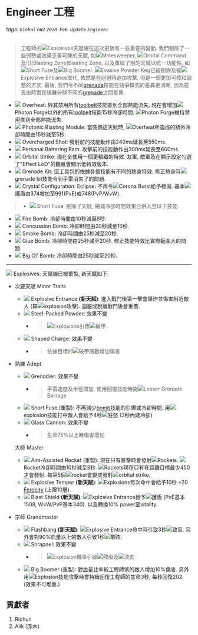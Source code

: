 # Engineer 工程

###### tags: `Global` `GW2` `2020 Feb Update` `Engineer`

> 工程師的![][Explosives 25]Explosives天賦線在這次更新有一些重要的變動. 我們刪除了一些弱勢或效果乏善可陳的天賦, 如![][Minesweeper]Minesweeper, ![][Orbital Command]Orbital Command及![][Blasting Zone]Blasting Zone, 以及重組了別的天賦以統一功能性, 如![][Short Fuse 20]Short Fuse及![][Big Boomer 20]Big Boomer. ![][Evasive Powder Keg]Evasive Powder Keg已被刪除及被![][Explosive Entrance 20]Explosive Entrance取代, 依然是在迴避時追加攻擊, 但是一個更加可控和調整的方式. 最後, 我們令不同[grenade](https://wiki.guildwars2.com/wiki/Grenade)技能在競爭模式的差異更清晰, 因為在丟出時實在很難分辨不同的[grenade](https://wiki.guildwars2.com/wiki/Grenade)之間差異.

* [![][Overheat]][overheat wiki] Overheat: 與其禁用所有[toolbelt](https://wiki.guildwars2.com/wiki/Tool_belt)技能直到全部熱能流失, 現在會增加![][Photon Forge 20]Photon Forge以外的所有[toolbelt](https://wiki.guildwars2.com/wiki/Tool_belt)技能15秒冷卻時間. ![][Photon Forge 20]Photon Forge維持禁用直到全部熱能流失.
* [![][Photonic Blasting Module]][photonic blasting module wiki] Photonic Blasting Module: 當裝備這天賦時, ![][Overheat 20]Overheat所造成的額外冷卻時間由15秒減至5秒.
* [![][Overcharged Shot]][overcharged shot wiki] Overcharged Shot: 發射前的技能動作由240ms延長至550ms.
* [![][Personal Battering Ram]][personal battering ram wiki] Personal Battering Ram: 攻擊前的技能動作由300ms延長至600ms.
* [![][Orbital Strike]][orbital strike wiki] Orbital Strike: 現在全使用一個更精緻的特效. 友軍, 敵軍及在顯示設定勾選了"Effect LoD"的觀眾會顯示低特效版本.
* [![][Grenade Kit]][grenade kit wiki] Grenade Kit: 這工具包的依據各個技能有不同的熱身特效. 修正熱身時![][Grenade Kit 20]grenade kit技能令到手雷消失了的問題.
* [![][Crystal Configuration: Eclipse]][crystal configuration eclipse wiki] Crystal Configuration: Eclipse: 不再令![][Corona Burst 25]Corona Burst給予穩固. 基本![][barrier]護盾由374增加至991(PvE)或748(PvP/WvW).
> * [![][Short Fuse]][short fuse wiki] Short Fuse: 刪除了天賦, 縮減冷卻時間效果已併入至以下技能.
* [![][Fire Bomb]][fire bomb wiki] Fire Bomb: 冷卻時間由10秒減至8秒.
* [![][Concussion Bomb]][concussion bomb wiki] Concussion Bomb: 冷卻時間由20秒減至16秒.
* [![][Smoke Bomb]][smoke bomb wiki] Smoke Bomb: 冷卻時間由25秒減至20秒.
* [![][Glue Bomb]][glue bomb wiki] Glue Bomb: 冷卻時間由25秒減至20秒. 修正技能特效比實際範圍大的問題.
* [![][Big Ol' Bomb]][big ol' bomb wiki] Big Ol' Bomb: 冷卻時間由25秒減至20秒.


---


[![][Explosives]][explosives wiki] Explosives: 天賦線已被重製, 新天賦如下.

* 次要天賦 Minor Traits
    * [![][Explosive Entrance]][explosive entrance wiki] Explosive Entrance **(新天賦)**: 進入戰鬥後第一擊會爆炸並傷害附近敵人 (算![][Explosion]explosion攻擊). 迴避或脫離戰鬥後會重置.
    * [![][Steel-Packed Powder]][steel-packed powder wiki] Steel-Packed Powder: 效果不變
        * > ![][Explosion]Explosions引致![][vulnerability]破甲.
    * [![][Shaped Charge]][shaped charge wiki] Shaped Charge: 效果不變
        * > 依據目標的![][vulnerability]破甲層數增加傷害

* 熟練 Adept
    * [![][Grenadier]][grenadier wiki] Grenadier: 效果不變
        * > 手雷速度及半徑增加, 使用回復技能時施![][Lesser Grenade Barrage 20]Lesser Grenade Barrage
    * [![][Short Fuse]][short fuse wiki] Short Fuse (重製): 不再減少[bomb](https://wiki.guildwars2.com/wiki/Bomb_Kit)技能的引爆或冷卻時間. 用![][Explosion]explosion技能打中敵人會給予4秒![][fury]狂怒 (3秒內建冷卻)
    * [![][Glass Cannon]][glass cannon wiki] Glass Cannon: 效果不變
        * > 生命75%以上時傷害增加

    大師 Master
    * [![][Aim-Assisted Rocket]][aim-assisted rocket wiki] Aim-Assisted Rocket (重製): 現在只有暴擊時會發射![][Aim-Assisted Rocket trait skill]Rockets. ![][Aim-Assisted Rocket trait skill]Rocket冷卻時間由10秒減至3秒. ![][Aim-Assisted Rocket trait skill]Rockets現在只有在距離目標最少450才會發射. 每第5個![][Aim-Assisted Rocket trait skill]rocket會變成發射![][Orbital Strike 20]orbital strike.
    * [![][Explosive Temper]][explosive temper wiki] Explosive Temper **(新天賦)**: ![][Explosion]Explosions每次命中會給予10秒 +20 [Ferocity](https://wiki.guildwars2.com/wiki/Ferocity) (上限10層).
    * [![][Blast Shield]][blast shield wiki] Blast Shield **(新天賦)**: ![][Explosive Entrance 20]Explosive Entrance給予![][barrier]護盾 (PvE基本1508, WvW/PvP基本340). 以及轉換10% power至vitality.

* 宗師 Grandmaster
    * [![][Flashbang]][flashbang wiki] Flashbang **(新天賦)**: ![][Explosive Entrance 20]Explosive Entrance命中時引致3秒![][blinded]致盲. 另外會對90%血量以上的敵人引致1秒![][daze]暈眩.
    * [![][Shrapnel]][shrapnel wiki] Shrapnel: 效果不變
        * > ![][Explosion]Explosion機率引致![][crippled]殘廢及![][bleeding]流血
    * [![][Big Boomer]][big boomer wiki] Big Boomer (重製): 對血量比率較工程師低的敵人增加10%傷害. 另外用![][Explosion]Explosion技能攻擊時會持續回復工程師的生命3秒, 每秒回復202. (效果不可堆疊.)



## 貢獻者
1. Richun
2. Alik (赤木)

[底下這些別動，上面才是正文]: https://wiki.guildwars2.com

[aegis]: https://wiki.guildwars2.com/images/thumb/e/e5/Aegis.png/20px-Aegis.png
[alarcity]: https://wiki.guildwars2.com/images/thumb/4/4c/Alacrity.png/20px-Alacrity.png
[fury]: https://wiki.guildwars2.com/images/thumb/4/46/Fury.png/20px-Fury.png
[might]: https://wiki.guildwars2.com/images/thumb/7/7c/Might.png/20px-Might.png
[protection]: https://wiki.guildwars2.com/images/thumb/6/6c/Protection.png/20px-Protection.png
[quickness]: https://wiki.guildwars2.com/images/thumb/b/b4/Quickness.png/20px-Quickness.png
[regeneration]: https://wiki.guildwars2.com/images/thumb/5/53/Regeneration.png/20px-Regeneration.png
[resistance]: https://wiki.guildwars2.com/images/thumb/4/4b/Resistance.png/20px-Resistance.png
[retaliation]: https://wiki.guildwars2.com/images/thumb/5/53/Retaliation.png/20px-Retaliation.png
[stability]: https://wiki.guildwars2.com/images/thumb/a/ae/Stability.png/20px-Stability.png
[swiftness]: https://wiki.guildwars2.com/images/thumb/a/af/Swiftness.png/20px-Swiftness.png
[vigor]: https://wiki.guildwars2.com/images/thumb/f/f4/Vigor.png/20px-Vigor.png
[bleeding]: https://wiki.guildwars2.com/images/thumb/3/33/Bleeding.png/20px-Bleeding.png
[burning]: https://wiki.guildwars2.com/images/thumb/4/45/Burning.png/20px-Burning.png
[confusion]: https://wiki.guildwars2.com/images/thumb/e/e6/Confusion.png/20px-Confusion.png
[poisoned]: https://wiki.guildwars2.com/images/thumb/1/11/Poisoned.png/20px-Poisoned.png
[torment]: https://wiki.guildwars2.com/images/thumb/0/08/Torment.png/20px-Torment.png
[blinded]: https://wiki.guildwars2.com/images/thumb/3/33/Blinded.png/20px-Blinded.png
[chilled]: https://wiki.guildwars2.com/images/thumb/a/a6/Chilled.png/20px-Chilled.png
[crippled]: https://wiki.guildwars2.com/images/thumb/f/fb/Crippled.png/20px-Crippled.png
[fear]: https://wiki.guildwars2.com/images/thumb/e/e6/Fear.png/20px-Fear.png
[immobile]: https://wiki.guildwars2.com/images/thumb/3/32/Immobile.png/20px-Immobile.png
[slow]: https://wiki.guildwars2.com/images/thumb/f/f5/Slow.png/20px-Slow.png
[taunt]: https://wiki.guildwars2.com/images/thumb/c/cc/Taunt.png/20px-Taunt.png
[weakness]: https://wiki.guildwars2.com/images/thumb/f/f9/Weakness.png/20px-Weakness.png
[vulnerability]: https://wiki.guildwars2.com/images/thumb/a/af/Vulnerability.png/20px-Vulnerability.png
[stealth]: https://wiki.guildwars2.com/images/thumb/1/19/Stealth.png/20px-Stealth.png
[revealed]: https://wiki.guildwars2.com/images/thumb/d/db/Revealed.png/20px-Revealed.png
[daze]: https://wiki.guildwars2.com/images/thumb/7/79/Daze.png/20px-Daze.png
[stun]: https://wiki.guildwars2.com/images/thumb/9/97/Stun.png/20px-Stun.png
[knockdown]: https://wiki.guildwars2.com/images/thumb/3/36/Knockdown.png/20px-Knockdown.png
[pull]: https://wiki.guildwars2.com/images/thumb/a/a4/Radius.png/20px-Radius.png
[knockback]: https://wiki.guildwars2.com/images/thumb/c/ca/Knockback.png/20px-Knockback.png
[launch]: https://wiki.guildwars2.com/images/thumb/6/68/Launch.png/20px-Launch.png
[float]: https://wiki.guildwars2.com/images/thumb/c/c8/Float.png/20px-Float.png
[sink]: https://wiki.guildwars2.com/images/thumb/6/66/Sink.png/20px-Sink.png
[superspeed]: https://wiki.guildwars2.com/images/thumb/1/1a/Super_Speed.png/20px-Super_Speed.png
[breakstun]: https://wiki.guildwars2.com/images/thumb/7/7a/Breaks_stun.png/20px-Breaks_stun.png
[barrier]: https://wiki.guildwars2.com/images/thumb/c/cc/Barrier.png/20px-Barrier.png
[chaos aura]: https://wiki.guildwars2.com/images/thumb/1/1b/Chaos_Armor.png/20px-Chaos_Armor.png
[dark aura]: https://wiki.guildwars2.com/images/thumb/e/ef/Dark_Aura.png/20px-Dark_Aura.png
[fire aura]: https://wiki.guildwars2.com/images/thumb/1/18/Fire_Shield.png/20px-Fire_Shield.png
[frost aura]: https://wiki.guildwars2.com/images/thumb/6/68/Frost_Aura.png/20px-Frost_Aura.png
[light aura]: https://wiki.guildwars2.com/images/thumb/5/5a/Light_Aura.png/20px-Light_Aura.png
[magnetic aura]: https://wiki.guildwars2.com/images/thumb/5/5a/Magnetic_Aura.png/20px-Magnetic_Aura.png
[shocking aura]: https://wiki.guildwars2.com/images/thumb/3/31/Shocking_Aura.png/20px-Shocking_Aura.png

[Explosives]: https://wiki.guildwars2.com/images/thumb/1/10/Explosives.png/32px-Explosives.png
[Explosives 20]: https://wiki.guildwars2.com/images/thumb/1/10/Explosives.png/20px-Explosives.png
[Explosives 25]: https://wiki.guildwars2.com/images/thumb/1/10/Explosives.png/25px-Explosives.png
[Minesweeper]: https://wiki.guildwars2.com/images/thumb/4/41/Thermobaric_Detonation.png/20px-Thermobaric_Detonation.png
[Orbital Command]: https://wiki.guildwars2.com/images/thumb/6/62/Orbital_Command.png/20px-Orbital_Command.png
[Short Fuse]: https://wiki.guildwars2.com/images/thumb/2/22/Short_Fuse.png/32px-Short_Fuse.png
[Short Fuse 20]: https://wiki.guildwars2.com/images/thumb/2/22/Short_Fuse.png/20px-Short_Fuse.png
[Big Boomer]: https://wiki.guildwars2.com/images/thumb/8/83/Big_Boomer.png/32px-Big_Boomer.png
[Big Boomer 20]: https://wiki.guildwars2.com/images/thumb/8/83/Big_Boomer.png/20px-Big_Boomer.png
[Evasive Powder Keg]: https://wiki.guildwars2.com/images/thumb/a/a4/Evasive_Powder_Keg.png/20px-Evasive_Powder_Keg.png
[Explosive Entrance]: https://wiki.guildwars2.com/images/thumb/7/74/Skill.png/32px-Skill.png
[Explosive Entrance 20]: https://wiki.guildwars2.com/images/thumb/7/74/Skill.png/20px-Skill.png
[Overheat]: https://wiki.guildwars2.com/images/thumb/4/4b/Overheat.png/32px-Overheat.png
[Overheat 20]: https://wiki.guildwars2.com/images/thumb/4/4b/Overheat.png/20px-Overheat.png
[Photon Forge 20]: https://wiki.guildwars2.com/images/thumb/d/dd/Engage_Photon_Forge.png/20px-Engage_Photon_Forge.png
[Photonic Blasting Module]: https://wiki.guildwars2.com/images/thumb/e/e4/Photonic_Blasting_Module.png/32px-Photonic_Blasting_Module.png
[Overcharged Shot]: https://wiki.guildwars2.com/images/thumb/f/f4/Overcharged_Shot.png/32px-Overcharged_Shot.png
[Personal Battering Ram]: https://wiki.guildwars2.com/images/thumb/a/a0/Personal_Battering_Ram.png/32px-Personal_Battering_Ram.png
[Orbital Strike]: https://wiki.guildwars2.com/images/thumb/6/61/Orbital_Strike.png/32px-Orbital_Strike.png
[Orbital Strike 20]: https://wiki.guildwars2.com/images/thumb/6/61/Orbital_Strike.png/20px-Orbital_Strike.png
[Grenade Kit]: https://wiki.guildwars2.com/images/thumb/d/dd/Grenade_Kit.png/32px-Grenade_Kit.png
[Grenade Kit 20]: https://wiki.guildwars2.com/images/thumb/d/dd/Grenade_Kit.png/20px-Grenade_Kit.png
[Crystal Configuration: Eclipse]: https://wiki.guildwars2.com/images/thumb/0/0a/Crystal_Configuration-_Eclipse.png/32px-Crystal_Configuration-_Eclipse.png
[Corona Burst]: https://wiki.guildwars2.com/images/thumb/b/b3/Corona_Burst.png/20px-Corona_Burst.png
[Corona Burst 25]: https://wiki.guildwars2.com/images/thumb/b/b3/Corona_Burst.png/25px-Corona_Burst.png
[Fire Bomb]: https://wiki.guildwars2.com/images/thumb/f/f8/Fire_Bomb.png/32px-Fire_Bomb.png
[Concussion Bomb]: https://wiki.guildwars2.com/images/thumb/8/8d/Concussion_Bomb.png/32px-Concussion_Bomb.png
[Smoke Bomb]: https://wiki.guildwars2.com/images/thumb/0/02/Smoke_Bomb_%28engineer_skill%29.png/32px-Smoke_Bomb_%28engineer_skill%29.png
[Glue Bomb]: https://wiki.guildwars2.com/images/thumb/4/42/Glue_Bomb.png/32px-Glue_Bomb.png
[Big Ol' Bomb]: https://wiki.guildwars2.com/images/thumb/7/7f/Big_Ol%27_Bomb.png/32px-Big_Ol%27_Bomb.png

[Explosion]: https://wiki.guildwars2.com/images/thumb/0/09/Explosion.png/20px-Explosion.png
[Steel-Packed Powder]: https://wiki.guildwars2.com/images/thumb/f/f4/Steel-Packed_Powder.png/32px-Steel-Packed_Powder.png
[Shaped Charge]: https://wiki.guildwars2.com/images/thumb/f/f3/Explosive_Powder.png/32px-Explosive_Powder.png
[Grenadier]: https://wiki.guildwars2.com/images/thumb/6/69/Grenadier.png/32px-Grenadier.png
[Lesser Grenade Barrage 20]: https://wiki.guildwars2.com/images/thumb/e/ed/Grenade_Barrage.png/20px-Grenade_Barrage.png
[Glass Cannon]: https://wiki.guildwars2.com/images/thumb/6/6e/Glass_Cannon.png/32px-Glass_Cannon.png
[Aim-Assisted Rocket]: https://wiki.guildwars2.com/images/thumb/e/e3/Aim-Assisted_Rocket.png/32px-Aim-Assisted_Rocket.png
[Aim-Assisted Rocket trait skill]: https://wiki.guildwars2.com/images/thumb/9/9e/Fire_Rocket_Barrage.png/20px-Fire_Rocket_Barrage.png
[Explosive Temper]: https://wiki.guildwars2.com/images/thumb/7/74/Skill.png/32px-Skill.png
[Blast Shield]: https://wiki.guildwars2.com/images/thumb/7/74/Skill.png/32px-Skill.png
[Flashbang]: https://wiki.guildwars2.com/images/thumb/7/74/Skill.png/32px-Skill.png
[Shrapnel]: https://wiki.guildwars2.com/images/thumb/c/ce/Shrapnel.png/32px-Shrapnel.png

[overheat wiki]: https://wiki.guildwars2.com/wiki/Overheat
[photonic blasting module wiki]: https://wiki.guildwars2.com/wiki/Photonic_Blasting_Module
[overcharged shot wiki]: https://wiki.guildwars2.com/wiki/Overcharged_Shot
[personal battering ram wiki]: https://wiki.guildwars2.com/wiki/Personal_Battering_Ram
[orbital strike wiki]: https://wiki.guildwars2.com/wiki/Orbital_Strike
[grenade kit wiki]: https://wiki.guildwars2.com/wiki/Grenade_Kit
[crystal configuration eclipse wiki]: https://wiki.guildwars2.com/wiki/Crystal_Configuration:_Eclipse
[short fuse wiki]: https://wiki.guildwars2.com/wiki/Short_Fuse
[fire bomb wiki]: https://wiki.guildwars2.com/wiki/Fire_Bomb
[concussion bomb wiki]: https://wiki.guildwars2.com/wiki/Concussion_Bomb
[smoke bomb wiki]: https://wiki.guildwars2.com/wiki/Smoke_Bomb_(engineer_skill)
[glue bomb wiki]: https://wiki.guildwars2.com/wiki/Glue_Bomb
[big ol' bomb wiki]: https://wiki.guildwars2.com/wiki/Big_Ol%27_Bomb
[explosives wiki]: https://wiki.guildwars2.com/wiki/Explosives
[explosive entrance wiki]: https://wiki.guildwars2.com/wiki/Explosive_Entrance
[steel-packed powder wiki]: https://wiki.guildwars2.com/wiki/Steel-Packed_Powder
[shaped charge wiki]: https://wiki.guildwars2.com/wiki/Shaped_Charge
[grenadier wiki]: https://wiki.guildwars2.com/wiki/Grenadier
[short fuse wiki]: https://wiki.guildwars2.com/wiki/Short_Fuse
[glass cannon wiki]: https://wiki.guildwars2.com/wiki/Glass_Cannon
[aim-assisted rocket wiki]: https://wiki.guildwars2.com/wiki/Aim-Assisted_Rocket
[explosive temper wiki]: https://wiki.guildwars2.com/wiki/Explosive_Temper
[blast shield wiki]: https://wiki.guildwars2.com/wiki/Blast_Shield
[flashbang wiki]: https://wiki.guildwars2.com/wiki/Flashbang
[shrapnel wiki]: https://wiki.guildwars2.com/wiki/Shrapnel
[big boomer wiki]: https://wiki.guildwars2.com/wiki/Big_Boomer
